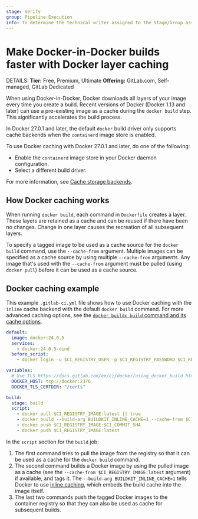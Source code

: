 ```yaml
---
stage: Verify
group: Pipeline Execution
info: To determine the technical writer assigned to the Stage/Group associated with this page, see https://handbook.gitlab.com/handbook/product/ux/technical-writing/#assignments
---
```


# Make Docker-in-Docker builds faster with Docker layer caching

DETAILS:
**Tier:** Free, Premium, Ultimate
**Offering:** GitLab.com, Self-managed, GitLab Dedicated

When using Docker-in-Docker, Docker downloads all layers of your image every
time you create a build. Recent versions of Docker (Docker 1.13 and later) can
use a pre-existing image as a cache during the `docker build` step. This significantly
accelerates the build process.

In Docker 27.0.1 and later, the default `docker` build driver only supports cache backends when the `containerd` image store is enabled.

To use Docker caching with Docker 27.0.1 and later, do one of the following:

- Enable the `containerd` image store in your Docker daemon configuration.
- Select a different build driver.

For more information, see [Cache storage backends](https://docs.docker.com/build/cache/backends/).

## How Docker caching works

When running `docker build`, each command in `Dockerfile` creates a layer.
These layers are retained as a cache and can be reused if there have been no changes. Change in one layer causes the recreation of all subsequent layers.

To specify a tagged image to be used as a cache source for the `docker build`
command, use the `--cache-from` argument. Multiple images can be specified
as a cache source by using multiple `--cache-from` arguments. Any image that's used
with the `--cache-from` argument must be pulled
(using `docker pull`) before it can be used as a cache source.

## Docker caching example

This example `.gitlab-ci.yml` file shows how to use Docker caching with
the `inline` cache backend with the default `docker build` command. For
more advanced caching options, see the [`docker buildx build` command and its cache options](https://docs.docker.com/build/cache/backends/).

```yaml
default:
  image: docker:24.0.5
  services:
    - docker:24.0.5-dind
  before_script:
    - docker login -u $CI_REGISTRY_USER -p $CI_REGISTRY_PASSWORD $CI_REGISTRY

variables:
  # Use TLS https://docs.gitlab.com/ee/ci/docker/using_docker_build.html#tls-enabled
  DOCKER_HOST: tcp://docker:2376
  DOCKER_TLS_CERTDIR: "/certs"

build:
  stage: build
  script:
    - docker pull $CI_REGISTRY_IMAGE:latest || true
    - docker build --build-arg BUILDKIT_INLINE_CACHE=1 --cache-from $CI_REGISTRY_IMAGE:latest --tag $CI_REGISTRY_IMAGE:$CI_COMMIT_SHA --tag $CI_REGISTRY_IMAGE:latest .
    - docker push $CI_REGISTRY_IMAGE:$CI_COMMIT_SHA
    - docker push $CI_REGISTRY_IMAGE:latest
```

In the `script` section for the `build` job:

1. The first command tries to pull the image from the registry so that it can be
   used as a cache for the `docker build` command.
1. The second command builds a Docker image by using the pulled image as a
   cache (see the `--cache-from $CI_REGISTRY_IMAGE:latest` argument) if
   available, and tags it. The `--build-arg BUILDKIT_INLINE_CACHE=1` tells
   Docker to use [inline caching](https://docs.docker.com/build/cache/backends/inline/),
   which embeds the build cache into the image itself.
1. The last two commands push the tagged Docker images to the container registry
   so that they can also be used as cache for subsequent builds.
